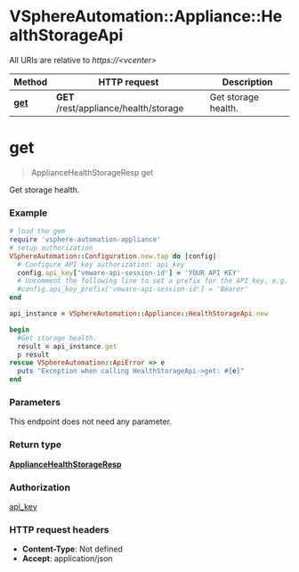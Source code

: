 # VSphereAutomation::Appliance::HealthStorageApi

All URIs are relative to *https://&lt;vcenter&gt;*

Method | HTTP request | Description
------------- | ------------- | -------------
[**get**](HealthStorageApi.md#get) | **GET** /rest/appliance/health/storage | Get storage health.


# **get**
> ApplianceHealthStorageResp get

Get storage health.

### Example
```ruby
# load the gem
require 'vsphere-automation-appliance'
# setup authorization
VSphereAutomation::Configuration.new.tap do |config|
  # Configure API key authorization: api_key
  config.api_key['vmware-api-session-id'] = 'YOUR API KEY'
  # Uncomment the following line to set a prefix for the API key, e.g. 'Bearer' (defaults to nil)
  #config.api_key_prefix['vmware-api-session-id'] = 'Bearer'
end

api_instance = VSphereAutomation::Appliance::HealthStorageApi.new

begin
  #Get storage health.
  result = api_instance.get
  p result
rescue VSphereAutomation::ApiError => e
  puts "Exception when calling HealthStorageApi->get: #{e}"
end
```

### Parameters
This endpoint does not need any parameter.

### Return type

[**ApplianceHealthStorageResp**](ApplianceHealthStorageResp.md)

### Authorization

[api_key](../README.md#api_key)

### HTTP request headers

 - **Content-Type**: Not defined
 - **Accept**: application/json



